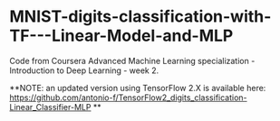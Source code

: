 # MNIST-digits-classification-with-TF---Linear-Model-and-MLP
Code from Coursera Advanced Machine Learning specialization - Introduction to Deep Learning - week 2.

**NOTE: an updated version using TensorFlow 2.X is available here: https://github.com/antonio-f/TensorFlow2_digits_classification-Linear_Classifier-MLP **
